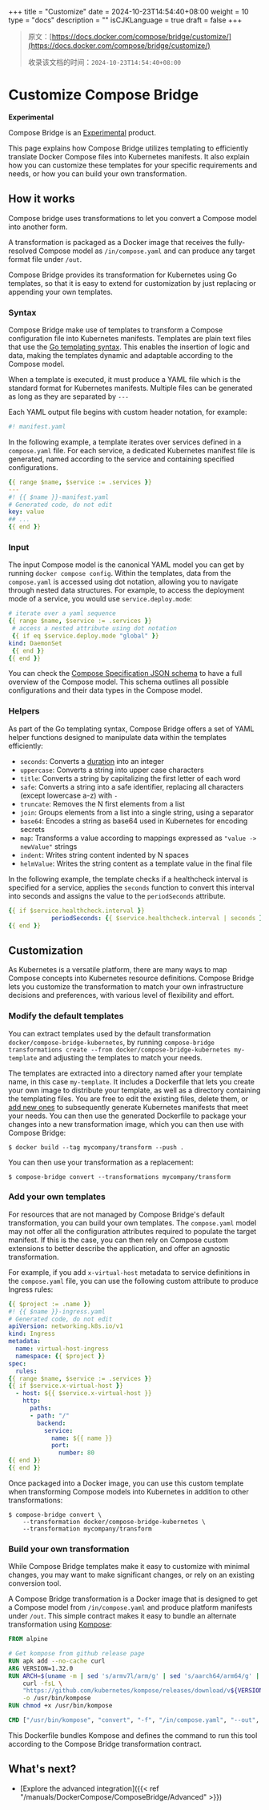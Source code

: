 +++
title = "Customize"
date = 2024-10-23T14:54:40+08:00
weight = 10
type = "docs"
description = ""
isCJKLanguage = true
draft = false
+++

> 原文：[https://docs.docker.com/compose/bridge/customize/](https://docs.docker.com/compose/bridge/customize/)
>
> 收录该文档的时间：`2024-10-23T14:54:40+08:00`

# Customize Compose Bridge

**Experimental**

Compose Bridge is an [Experimental](https://docs.docker.com/release-lifecycle/#experimental) product.

This page explains how Compose Bridge utilizes templating to efficiently translate Docker Compose files into Kubernetes manifests. It also explain how you can customize these templates for your specific requirements and needs, or how you can build your own transformation.

## How it works

Compose bridge uses transformations to let you convert a Compose model into another form.

A transformation is packaged as a Docker image that receives the fully-resolved Compose model as `/in/compose.yaml` and can produce any target format file under `/out`.

Compose Bridge provides its transformation for Kubernetes using Go templates, so that it is easy to extend for customization by just replacing or appending your own templates.

### Syntax

Compose Bridge make use of templates to transform a Compose configuration file into Kubernetes manifests. Templates are plain text files that use the [Go templating syntax](https://pkg.go.dev/text/template). This enables the insertion of logic and data, making the templates dynamic and adaptable according to the Compose model.

When a template is executed, it must produce a YAML file which is the standard format for Kubernetes manifests. Multiple files can be generated as long as they are separated by `---`

Each YAML output file begins with custom header notation, for example:



```yaml
#! manifest.yaml
```

In the following example, a template iterates over services defined in a `compose.yaml` file. For each service, a dedicated Kubernetes manifest file is generated, named according to the service and containing specified configurations.



```yaml
{{ range $name, $service := .services }}
---
#! {{ $name }}-manifest.yaml
# Generated code, do not edit
key: value
## ...
{{ end }}
```

### Input

The input Compose model is the canonical YAML model you can get by running `docker compose config`. Within the templates, data from the `compose.yaml` is accessed using dot notation, allowing you to navigate through nested data structures. For example, to access the deployment mode of a service, you would use `service.deploy.mode`:



```yaml
# iterate over a yaml sequence
{{ range $name, $service := .services }}
 # access a nested attribute using dot notation
 {{ if eq $service.deploy.mode "global" }}
kind: DaemonSet
 {{ end }}
{{ end }}
```

You can check the [Compose Specification JSON schema](https://github.com/compose-spec/compose-go/blob/main/schema/compose-spec.json) to have a full overview of the Compose model. This schema outlines all possible configurations and their data types in the Compose model.

### Helpers

As part of the Go templating syntax, Compose Bridge offers a set of YAML helper functions designed to manipulate data within the templates efficiently:

- `seconds`: Converts a [duration](https://docs.docker.com/reference/compose-file/extension/#specifying-durations) into an integer
- `uppercase`: Converts a string into upper case characters
- `title`: Converts a string by capitalizing the first letter of each word
- `safe`: Converts a string into a safe identifier, replacing all characters (except lowercase a-z) with `-`
- `truncate`: Removes the N first elements from a list
- `join`: Groups elements from a list into a single string, using a separator
- `base64`: Encodes a string as base64 used in Kubernetes for encoding secrets
- `map`: Transforms a value according to mappings expressed as `"value -> newValue"` strings
- `indent`: Writes string content indented by N spaces
- `helmValue`: Writes the string content as a template value in the final file

In the following example, the template checks if a healthcheck interval is specified for a service, applies the `seconds` function to convert this interval into seconds and assigns the value to the `periodSeconds` attribute.



```yaml
{{ if $service.healthcheck.interval }}
            periodSeconds: {{ $service.healthcheck.interval | seconds }}{{ end }}
{{ end }}
```

## Customization

As Kubernetes is a versatile platform, there are many ways to map Compose concepts into Kubernetes resource definitions. Compose Bridge lets you customize the transformation to match your own infrastructure decisions and preferences, with various level of flexibility and effort.

### Modify the default templates

You can extract templates used by the default transformation `docker/compose-bridge-kubernetes`, by running `compose-bridge transformations create --from docker/compose-bridge-kubernetes my-template` and adjusting the templates to match your needs.

The templates are extracted into a directory named after your template name, in this case `my-template`.
It includes a Dockerfile that lets you create your own image to distribute your template, as well as a directory containing the templating files.
You are free to edit the existing files, delete them, or [add new ones](https://docs.docker.com/compose/bridge/customize/#add-your-own-templates) to subsequently generate Kubernetes manifests that meet your needs.
You can then use the generated Dockerfile to package your changes into a new transformation image, which you can then use with Compose Bridge:



```console
$ docker build --tag mycompany/transform --push .
```

You can then use your transformation as a replacement:



```console
$ compose-bridge convert --transformations mycompany/transform 
```

### Add your own templates

For resources that are not managed by Compose Bridge's default transformation, you can build your own templates. The `compose.yaml` model may not offer all the configuration attributes required to populate the target manifest. If this is the case, you can then rely on Compose custom extensions to better describe the application, and offer an agnostic transformation.

For example, if you add `x-virtual-host` metadata to service definitions in the `compose.yaml` file, you can use the following custom attribute to produce Ingress rules:



```yaml
{{ $project := .name }}
#! {{ $name }}-ingress.yaml
# Generated code, do not edit
apiVersion: networking.k8s.io/v1
kind: Ingress
metadata:
  name: virtual-host-ingress
  namespace: {{ $project }}
spec:
  rules:  
{{ range $name, $service := .services }}
{{ if $service.x-virtual-host }}
  - host: ${{ $service.x-virtual-host }}
    http:
      paths:
      - path: "/"
        backend:
          service:
            name: ${{ name }}
            port:
              number: 80  
{{ end }}
{{ end }}
```

Once packaged into a Docker image, you can use this custom template when transforming Compose models into Kubernetes in addition to other transformations:



```console
$ compose-bridge convert \
    --transformation docker/compose-bridge-kubernetes \
    --transformation mycompany/transform 
```

### Build your own transformation

While Compose Bridge templates make it easy to customize with minimal changes, you may want to make significant changes, or rely on an existing conversion tool.

A Compose Bridge transformation is a Docker image that is designed to get a Compose model from `/in/compose.yaml` and produce platform manifests under `/out`. This simple contract makes it easy to bundle an alternate transformation using [Kompose](https://kompose.io/):



```Dockerfile
FROM alpine

# Get kompose from github release page
RUN apk add --no-cache curl
ARG VERSION=1.32.0
RUN ARCH=$(uname -m | sed 's/armv7l/arm/g' | sed 's/aarch64/arm64/g' | sed 's/x86_64/amd64/g') && \
    curl -fsL \
    "https://github.com/kubernetes/kompose/releases/download/v${VERSION}/kompose-linux-${ARCH}" \
    -o /usr/bin/kompose
RUN chmod +x /usr/bin/kompose

CMD ["/usr/bin/kompose", "convert", "-f", "/in/compose.yaml", "--out", "/out"]
```

This Dockerfile bundles Kompose and defines the command to run this tool according to the Compose Bridge transformation contract.

## What's next?

- [Explore the advanced integration]({{< ref "/manuals/DockerCompose/ComposeBridge/Advanced" >}})
